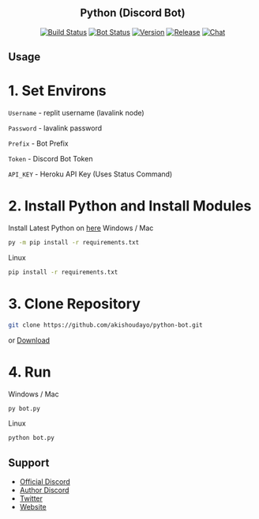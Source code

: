 <h2 align="center">Python (Discord Bot)</h2>
<p align="center">
  <a href="https://github.com/akishoudayo/Discord-Bot/actions/workflows/test.yml"><img src="https://github.com/akishoudayo/Discord-Bot/actions/workflows/test.yml/badge.svg" alt="Build Status"></a>
  <a href="https://akishoudayo.herokuapp.com/"><img src="https://akishoudayo.herokuapp.com/botstatus?app=akishoudayo-bot" alt="Bot Status"></a>
  <a href="https://github.com/akishoudayo/python-bot/commits/main"><img src="https://akishoudayo.herokuapp.com/versionsvg" alt="Version"></a>
  <a href="https://github.com/akishoudayo/Discord-Bot/releases/latest"><img src="https://akishoudayo.herokuapp.com/releasesvg?repo=akishoudayo/python-bot" alt="Release"></a>
  <a href="https://discord.gg/6XnHAAHuRq"><img src="https://img.shields.io/badge/Support.svg?sanitize=true" alt="Chat"></a>
</p>

## Usage
  # 1. Set Environs
  `Username` - replit username (lavalink node)
  
  `Password` - lavalink password
  
  `Prefix` - Bot Prefix
  
  `Token` - Discord Bot Token
  
  `API_KEY` - Heroku API Key (Uses Status Command)

  # 2. Install Python and Install Modules
  Install Latest Python on [here](https://www.python.org/downloads)
  Windows / Mac
  ```bash
  py -m pip install -r requirements.txt
  ```
  Linux
  ```bash
  pip install -r requirements.txt
  ```
  # 3. Clone Repository
  ```bash
  git clone https://github.com/akishoudayo/python-bot.git
  ```
  or [Download](https://github.com/akishoudayo/python-bot/archive/refs/heads/main.zip)
  # 4. Run
  Windows / Mac
  ```bash
  py bot.py
  ```
  Linux
  ```bash
  python bot.py
  ```

## Support
- [Official Discord](https://discord.gg/6XnHAAHuRq)
- [Author Discord](https://discordapp.com/users/749013126866927713)
- [Twitter](https://twitter.com/akishou_dayo)
- [Website](https://akishoudayo.herokuapp.com/home)
